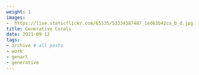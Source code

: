 ```yaml
---
weight: 1
images:
-  https://live.staticflickr.com/65535/53334387487_1ed63b42ca_b_d.jpg
title: Generative Corals
date: 2021-09-12
tags:
- archive # all posts
- work
- genart
- generative 
---
```


